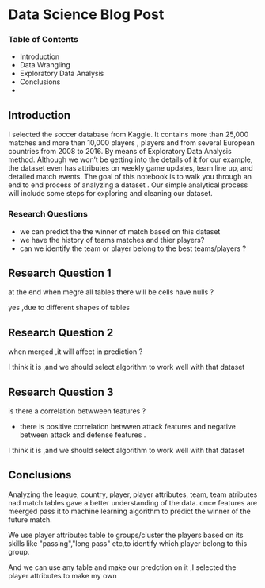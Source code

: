 # Data Science Blog Post

### Table of Contents
- Introduction
- Data Wrangling
- Exploratory Data Analysis
- Conclusions
- 
## Introduction

I selected the soccer database from Kaggle. It contains more than 25,000 matches and more than 10,000 players ,
 players and from several European countries from 2008 to 2016. By means of Exploratory Data Analysis method. 
Although we won’t be getting into the details of it for our example, the dataset even has attributes on weekly
 game updates, team line up, and detailed match events. The goal of this notebook is to walk you through an end
 to end process of analyzing a dataset . Our simple analytical process will include some steps for exploring 
and cleaning our dataset.

### Research Questions

- we can predict the the winner of match based on this dataset
- we have the history of teams matches and thier players?
- can we identify the team or player belong to the best teams/players ?

## Research Question 1
at the end when megre all tables there will be cells have nulls ?

yes ,due to different shapes of tables

## Research Question 2
when merged ,it will affect in prediction ?

I think it is ,and we should select algorithm to work well with that dataset

## Research Question 3
is there a correlation betwween features ?
- there is positive correlation betwwen attack features and negative between attack and defense features .

I think it is ,and we should select algorithm to work well with that dataset

## Conclusions
Analyzing the league, country, player, player attributes, team, team atributes nad match tables gave a better understanding of the data. once features are meerged pass it to machine learning algorithm to predict the winner of the future match.

We use player attributes table to groups/cluster the players based on its skills like "passing","long pass" etc,to identify which player belong to this group.

And we can use any table and make our predction on it ,I selected the player attributes to make my own
